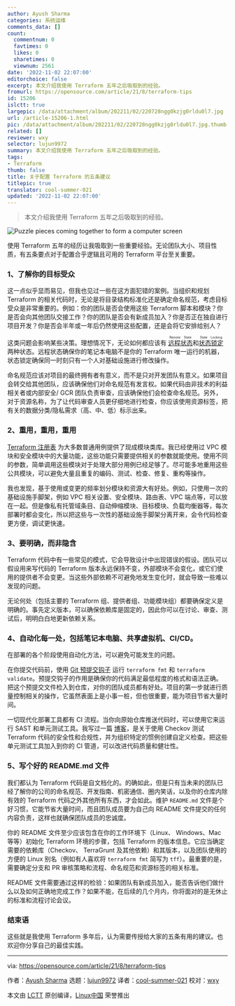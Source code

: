 ```yaml
---
author: Ayush Sharma
categories: 系统运维
comments_data: []
count:
  commentnum: 0
  favtimes: 0
  likes: 0
  sharetimes: 0
  viewnum: 2561
date: '2022-11-02 22:07:00'
editorchoice: false
excerpt: 本文介绍我使用 Terraform 五年之后吸取到的经验。
fromurl: https://opensource.com/article/21/8/terraform-tips
id: 15206
islctt: true
largepic: /data/attachment/album/202211/02/220728ngg0kzjg0rldu0l7.jpg
url: /article-15206-1.html
pic: /data/attachment/album/202211/02/220728ngg0kzjg0rldu0l7.jpg.thumb.jpg
related: []
reviewer: wxy
selector: lujun9972
summary: 本文介绍我使用 Terraform 五年之后吸取到的经验。
tags:
- Terraform
thumb: false
title: 关于配置 Terraform 的五条建议
titlepic: true
translator: cool-summer-021
updated: '2022-11-02 22:07:00'
---
```



> 
> 本文介绍我使用 Terraform 五年之后吸取到的经验。
> 
> 
> 


![](/data/attachment/album/202211/02/220728ngg0kzjg0rldu0l7.jpg "Puzzle pieces coming together to form a computer screen")


使用 Terraform 五年的经历让我吸取到一些重要经验。无论团队大小、项目性质，有五条要点对于配置合乎逻辑且可用的 Terraform 平台至关重要。


### 1、了解你的目标受众


这一点似乎显而易见，但我也见过一些在这方面犯错的案例。当组织和规划 Terraform 的相关代码时，无论是将目录结构标准化还是确定命名规范，考虑目标受众是非常重要的。例如：你的团队是否会使用这些 Terraform 脚本和模块？你是否会向其他团队交接工作？你的团队是否会有新成员加入？你是否正在独自进行项目开发？你是否会半年或一年后仍然使用这些配置，还是会将它安排给别人？


这类问题会影响某些决策。理想情况下，无论如何都应该有 <ruby> <a href="https://www.terraform.io/docs/language/state/index.html">  远程状态 </a> <rt>  Remote State </rt></ruby> 和 <ruby> <a href="https://www.terraform.io/docs/language/state/locking.html">  状态锁定 </a> <rt>  State Locking </rt></ruby> 两种状态。远程状态确保你的笔记本电脑不是你的 Terraform 唯一运行的机器，状态锁定确保同一时刻只有一个人对基础设施进行修改操作。


命名规范应该对项目的最终拥有者有意义，而不是只对开发团队有意义。如果项目会转交给其他团队，应该确保他们对命名规范有发言权。如果代码由非技术的利益相关者或内部安全/ GCR 团队负责审查，应该确保他们会检查命名规范。另外，对于资源名称，为了让代码审查人员更仔细地进行检查，你应该使用资源标签，把有关的数据分类/隐私需求（高、中、低）标示出来。


### 2、重用，重用，重用


[Terraform 注册表](https://registry.terraform.io/) 为大多数普通用例提供了现成模块类库。我已经使用过 VPC 模块和安全模块中的大量功能，这些功能只需要提供相关的参数就能使用。使用不同的参数，简单调用这些模块对于处理大部分用例已经足够了。尽可能多地重用这些公共模块，可以避免大量且重复的编码、测试、检查、修复、重构等操作。


我也发现，基于使用或变更的频率划分模块和资源大有好处。例如，只使用一次的基础设施手脚架，例如 VPC 相关设置、安全模块、路由表、VPC 端点等，可以放在一起。但是像私有托管域条目、自动伸缩模块、目标模块、负载均衡器等，每次部署时都会变化，所以把这些与一次性的基础设施手脚架分离开来，会令代码检查更方便，调试更快速。


### 3、要明确，而非隐含


Terraform 代码中有一些常见的模式，它会导致设计中出现错误的假设。团队可以假设用来写代码的 Terraform 版本永远保持不变，外部模块不会变化，或它们使用的提供者不会变更。当这些外部依赖不可避免地发生变化时，就会导致一些难以发现的问题。


无论何处（包括主要的 Terraform 组、提供者组、功能模块组）都要确保定义是明确的。事先定义版本，可以确保依赖库是固定的，因此你可以在讨论、审查、测试后，明明白白地更新依赖关系。


### 4、自动化每一处，包括笔记本电脑、共享虚拟机、CI/CD。


在部署的各个阶段使用自动化方法，可以避免可能发生的问题。


在你提交代码前，使用 [Git 预提交钩子](https://opensource.com/life/16/8/how-construct-your-own-git-server-part-6) 运行 `terraform fmt` 和 `terraform validate`。预提交钩子的作用是确保你的代码满足最低程度的格式和语法正确。把这个预提交文件检入到仓库，对你的团队成员都有好处。项目的第一步就进行质量控制相关的操作，它虽然表面上是小事一桩，但也很重要，能为项目节省大量时间。


一切现代化部署工具都有 CI 流程。当你向原始仓库推送代码时，可以使用它来运行 SAST 和单元测试工具。我写过一篇 [博客](https://notes.ayushsharma.in/2021/07/cloud-infrastructure-sast-terraform-checkov)，是关于使用 Checkov 测试 Terraform 代码的安全性和合规性，并为组织特定的惯例创建自定义检查。把这些单元测试工具加入到你的 CI 管道，可以改进代码质量和健壮性。


### 5、写个好的 README.md 文件


我们都认为 Terraform 代码是自文档化的。的确如此，但是只有当未来的团队已经了解你的公司的命名规范、开发指南、机密通信、圈内笑话，以及你的仓库内除有效的 Terraform 代码之外其他所有东西，才会如此。维护 `README.md` 文件是个好习惯，它能节省大量时间，而且团队成员要为自己向 README 文件提交的任何内容负责，这样也就确保团队成员的忠诚度。


你的 README 文件至少应该包含在你的工作环境下（Linux、 Windows、Mac 等等）初始化 Terraform 环境的步骤，包括 Terraform 的版本信息。它应当确定需要的依赖库（Checkov、 TerraGrunt 及其他依赖）和其版本，以及团队使用的方便的 Linux 别名（例如有人喜欢将 `terraform fmt` 简写为 `tff`）。最重要的是，需要确定分支和 PR 审核策略和流程、命名规范和资源标签的相关标准。


README 文件需要通过这样的检验：如果团队有新成员加入，能否告诉他们做什么以及如何正确地完成工作？如果不能，在后续的几个月内，你将面对的是无休止的标准和流程讨论会议。


### 结束语


这些就是我使用 Terraform 多年后，认为需要传授给大家的五条有用的建议。也欢迎你分享自己的最佳实践。




---


via: <https://opensource.com/article/21/8/terraform-tips>


作者：[Ayush Sharma](https://opensource.com/users/ayushsharma) 选题：[lujun9972](https://github.com/lujun9972) 译者：[cool-summer-021](https://github.com/cool-summer-021) 校对：[wxy](https://github.com/wxy)


本文由 [LCTT](https://github.com/LCTT/TranslateProject) 原创编译，[Linux中国](https://linux.cn/) 荣誉推出